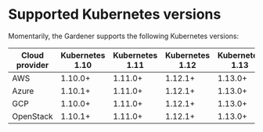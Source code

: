 # Supported Kubernetes versions

Momentarily, the Gardener supports the following Kubernetes versions:

| Cloud provider | Kubernetes 1.10 | Kubernetes 1.11 | Kubernetes 1.12 | Kubernetes 1.13 |
| -------------- | --------------- | --------------- | --------------- | --------------- |
| AWS            | 1.10.0+         | 1.11.0+         | 1.12.1+         | 1.13.0+         |
| Azure          | 1.10.1+         | 1.11.0+         | 1.12.1+         | 1.13.0+         |
| GCP            | 1.10.0+         | 1.11.0+         | 1.12.1+         | 1.13.0+         |
| OpenStack      | 1.10.1+         | 1.11.0+         | 1.12.1+         | 1.13.0+         |
